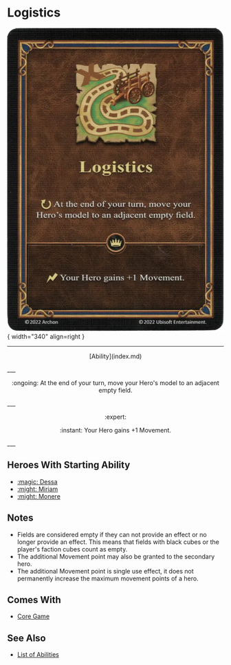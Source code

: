 # Logistics

![Logistics](../assets/abilities-logistics.webp){ width="340" align=right }

___
<p style="text-align: center;" markdown>[Ability](index.md)</p>
___
<p style="text-align: center;" markdown>:ongoing: At the end of your turn, move your Hero's model to an adjacent empty field.</p>
___
<p style="text-align: center;" markdown> :expert: </p>

<p style="text-align: center;" markdown>:instant: Your Hero gains +1 Movement.</p>
___


## Heroes With Starting Ability

- [:magic: Dessa](../heroes/dessa.md)
- [:might: Miriam](../heroes/miriam.md)
- [:might: Monere](../heroes/monere.md)


## Notes

- Fields are considered empty if they can not provide an effect or no longer provide an effect. This means that fields with black cubes or the player's faction cubes count as empty.
- The additional Movement point may also be granted to the secondary hero.
- The additional Movement point is single use effect, it does not permanently increase the maximum movement points of a hero.


## Comes With

- [Core Game](../content/core_game.md)


## See Also

- [List of Abilities](index.md)
